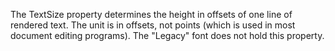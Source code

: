 The TextSize property determines the height in offsets of one line of
rendered text. The unit is in offsets, not points (which is used in most
document editing programs). The "Legacy" font does not hold this property.